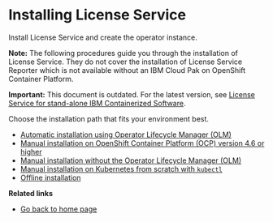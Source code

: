 # Installing License Service

Install License Service and create the operator instance.

**Note:** The following procedures guide you through the installation of License Service. They do not cover the installation of License Service Reporter which is not available without an IBM Cloud Pak on OpenShift Container Platform.

**Important:** This document is outdated. For the latest version, see [License Service for stand-alone IBM Containerized Software](https://ibm.biz/license_service4containers).

Choose the installation path that fits your environment best.

- [Automatic installation using Operator Lifecycle Manager (OLM)](Automatic_installation.md)
- [Manual installation on OpenShift Container Platform (OCP) version 4.6 or higher](Install_on_OCP.md)
- [Manual installation without the Operator Lifecycle Manager (OLM)](Install_without_OLM.md)
- [Manual installation on Kubernetes from scratch with `kubectl`](Install_from_scratch.md)
- [Offline installation](Install_offline.md)

<b>Related links</b>

- [Go back to home page](../License_Service_main.md#documentation)
